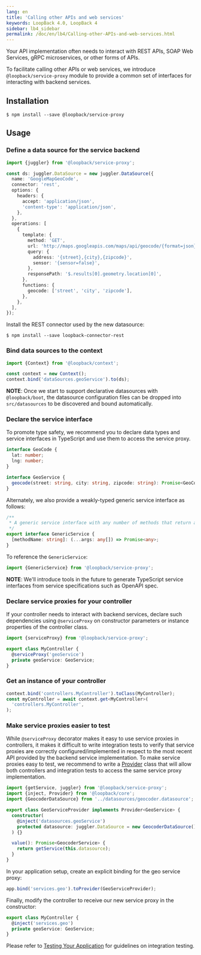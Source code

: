 ```yaml
---
lang: en
title: 'Calling other APIs and web services'
keywords: LoopBack 4.0, LoopBack 4
sidebar: lb4_sidebar
permalink: /doc/en/lb4/Calling-other-APIs-and-web-services.html
---
```


Your API implementation often needs to interact with REST APIs, SOAP Web
Services, gRPC microservices, or other forms of APIs.

To facilitate calling other APIs or web services, we introduce
`@loopback/service-proxy` module to provide a common set of interfaces for
interacting with backend services.

## Installation

```
$ npm install --save @loopback/service-proxy
```

## Usage

### Define a data source for the service backend

```ts
import {juggler} from '@loopback/service-proxy';

const ds: juggler.DataSource = new juggler.DataSource({
  name: 'GoogleMapGeoCode',
  connector: 'rest',
  options: {
    headers: {
      accept: 'application/json',
      'content-type': 'application/json',
    },
  },
  operations: [
    {
      template: {
        method: 'GET',
        url: 'http://maps.googleapis.com/maps/api/geocode/{format=json}',
        query: {
          address: '{street},{city},{zipcode}',
          sensor: '{sensor=false}',
        },
        responsePath: '$.results[0].geometry.location[0]',
      },
      functions: {
        geocode: ['street', 'city', 'zipcode'],
      },
    },
  ],
});
```

Install the REST connector used by the new datasource:

```
$ npm install --save loopback-connector-rest
```

### Bind data sources to the context

```ts
import {Context} from '@loopback/context';

const context = new Context();
context.bind('dataSources.geoService').to(ds);
```

**NOTE**: Once we start to support declarative datasources with
`@loopback/boot`, the datasource configuration files can be dropped into
`src/datasources` to be discovered and bound automatically.

### Declare the service interface

To promote type safety, we recommend you to declare data types and service
interfaces in TypeScript and use them to access the service proxy.

```ts
interface GeoCode {
  lat: number;
  lng: number;
}

interface GeoService {
  geocode(street: string, city: string, zipcode: string): Promise<GeoCode>;
}
```

Alternately, we also provide a weakly-typed generic service interface as
follows:

```ts
/**
 * A generic service interface with any number of methods that return a promise
 */
export interface GenericService {
  [methodName: string]: (...args: any[]) => Promise<any>;
}
```

To reference the `GenericService`:

```ts
import {GenericService} from '@loopback/service-proxy';
```

**NOTE**: We'll introduce tools in the future to generate TypeScript service
interfaces from service specifications such as OpenAPI spec.

### Declare service proxies for your controller

If your controller needs to interact with backend services, declare such
dependencies using `@serviceProxy` on constructor parameters or instance
properties of the controller class.

```ts
import {serviceProxy} from '@loopback/service-proxy';

export class MyController {
  @serviceProxy('geoService')
  private geoService: GeoService;
}
```

### Get an instance of your controller

```ts
context.bind('controllers.MyController').toClass(MyController);
const myController = await context.get<MyController>(
  'controllers.MyController',
);
```

### Make service proxies easier to test

While `@serviceProxy` decorator makes it easy to use service proxies in
controllers, it makes it difficult to write integration tests to verify that
service proxies are correctly configured/implemented in respect to the most
recent API provided by the backend service implementation. To make service
proxies easy to test, we recommend to write a
[Provider](./Creating-components.md#providers) class that will allow both
controllers and integration tests to access the same service proxy
implementation.

```ts
import {getService, juggler} from '@loopback/service-proxy';
import {inject, Provider} from '@loopback/core';
import {GeocoderDataSource} from '../datasources/geocoder.datasource';

export class GeoServiceProvider implements Provider<GeoService> {
  constructor(
    @inject('datasources.geoService')
    protected datasource: juggler.DataSource = new GeocoderDataSource(),
  ) {}

  value(): Promise<GeocoderService> {
    return getService(this.datasource);
  }
}
```

In your application setup, create an explicit binding for the geo service proxy:

```ts
app.bind('services.geo').toProvider(GeoServiceProvider);
```

Finally, modify the controller to receive our new service proxy in the
constructor:

```ts
export class MyController {
  @inject('services.geo')
  private geoService: GeoService;
}
```

Please refer to
[Testing Your Application](./Testing-your-application.md#test-your-services-against-real-backends)
for guidelines on integration testing.
